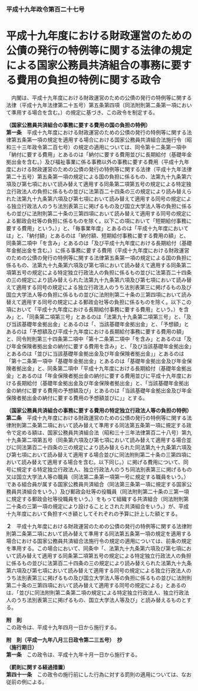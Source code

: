 ### 平成十九年政令第百二十七号  
# 平成十九年度における財政運営のための公債の発行の特例等に関する法律の規定による国家公務員共済組合の事務に要する費用の負担の特例に関する政令  
　内閣は、平成十九年度における財政運営のための公債の発行の特例等に関する法律（平成十九年法律第二十五号）第五条第四項（同法附則第二条第一項において準用する場合を含む。）の規定に基づき、この政令を制定する。  
  
**（国家公務員共済組合の事務に要する費用の国の負担の特例）**  
**第一条**　平成十九年度における財政運営のための公債の発行の特例等に関する法律第五条第一項の規定を適用する場合における国家公務員共済組合法施行令（昭和三十三年政令第二百七号）の規定の適用については、同令第十二条第一項中「納付に要する費用」とあるのは「納付に要する費用並びに長期給付（基礎年金拠出金を含む。）及び福祉事業に係る事務以外の事務に要する費用（平成十九年度における財政運営のための公債の発行の特例等に関する法律（平成十九年法律第二十五号）第五条第一項の規定による国の負担に係るもの、法第九十九条第六項及び第七項において読み替えて適用する同条第二項第五号の規定による特定独立行政法人の負担に係るもの並びに法第百二十四条の三の規定により読み替えられた法第九十九条第六項及び第七項において読み替えて適用する同号の規定による独立行政法人のうち法別表第三に掲げるもの及び国立大学法人等の負担に係るもの並びに法附則第二十条の三第四項において読み替えて適用する同号の規定による郵政会社等の負担に係るものを除く。以下この項において「短期給付事務に要する費用」という。）」と、「毎事業年度」とあるのは「平成十九年度においては」と、「納付額」とあるのは「納付額、短期給付事務に要する費用の額」と、同条第二項中「を含み」とあるのは「及び平成十九年度における長期給付（基礎年金拠出金を含む。）に係る事務に要する費用（平成十九年度における財政運営のための公債の発行の特例等に関する法律第五条第一項の規定による国の負担に係るもの、法第九十九条第六項及び第七項において読み替えて適用する同条第二項第五号の規定による特定独立行政法人の負担に係るもの並びに法第百二十四条の三の規定により読み替えられた法第九十九条第六項及び第七項において読み替えて適用する同号の規定による独立行政法人のうち法別表第三に掲げるもの及び国立大学法人等の負担に係るもの並びに法附則第二十条の三第四項において読み替えて適用する同号の規定による郵政会社等の負担に係るものを除く。以下この項において「平成十九年度における長期給付事務に要する費用」という。）を含み」と、「同条第二項第三号」とあるのは「法第九十九条第二項第三号」と、「及び当該基礎年金拠出金」とあるのは「、当該基礎年金拠出金」と、「予想額」とあるのは「予想額及び平成十九年度における長期給付事務に要する費用の額」と、同令附則第三十四条第二項中「第十二条第二項中「を含み」とあるのは「及び年金保険者拠出金の納付に要する費用を含み」と、「及び当該基礎年金拠出金」とあるのは「並びに当該基礎年金拠出金及び年金保険者拠出金」」とあるのは「第十二条第一項中「基礎年金拠出金」とあるのは「基礎年金拠出金及び年金保険者拠出金」と、同条第二項中「平成十九年度における長期給付（基礎年金拠出金」とあるのは「年金保険者拠出金の納付に要する費用並びに平成十九年度における長期給付（基礎年金拠出金及び年金保険者拠出金」と、「当該基礎年金拠出金の納付に要する費用の予想額及び」とあるのは「当該基礎年金拠出金及び年金保険者拠出金の納付に要する費用の予想額並びに」」とする。  
  
**（国家公務員共済組合の事務に要する費用の特定独立行政法人等の負担の特例）**  
**第二条**　平成十九年度における財政運営のための公債の発行の特例等に関する法律附則第二条第二項において読み替えて準用する同法第五条第一項に規定する政令で定める額は、国家公務員共済組合法（昭和三十三年法律第百二十八号）第九十九条第二項第五号（同条第六項及び第七項において読み替えて適用する場合並びに同法第百二十四条の三の規定により読み替えられた同法第九十九条第六項及び第七項において読み替えて適用する場合並びに同法附則第二十条の三第四項において読み替えて適用する場合を含む。以下同じ。）に掲げる費用について、同号に規定する特定独立行政法人、独立行政法人のうち同法別表第三に掲げるもの又は国立大学法人等の職員（同法第二条第一項第一号に規定する職員をいう。）である組合員が属する国家公務員共済組合（同法第三条第一項に規定する国家公務員共済組合をいう。）及び郵政会社等の役職員（同法附則第二十条の三第一項に規定する郵政会社等役職員をいう。）をもって組織する共済組合（同法附則第二十条の三第一項の規定により設けることとされた共済組合をいう。）が、平成十九年度において負担すべき額としてそれぞれの予算に計上した額とする。  
  
**２**　平成十九年度における財政運営のための公債の発行の特例等に関する法律附則第二条第二項において読み替えて準用する同法第五条第一項の規定を適用する場合における国家公務員共済組合法施行令の規定の適用については、前条の規定を準用する。この場合において、同条中「、法第九十九条第六項及び第七項において読み替えて適用する同条第二項第五号の規定による特定独立行政法人の負担に係るもの並びに法第百二十四条の三の規定により読み替えられた法第九十九条第六項及び第七項において読み替えて適用する同号の規定による独立行政法人のうち法別表第三に掲げるもの及び国立大学法人等の負担に係るもの並びに法附則第二十条の三第四項において読み替えて適用する同号の規定による」とあるのは、「並びに同法附則第二条第二項の規定による特定独立行政法人、独立行政法人のうち法別表第三に掲げるもの、国立大学法人等及び」と読み替えるものとする。  
  
**附　則**  
この政令は、平成十九年四月一日から施行する。  
  
**附　則（平成一九年八月三日政令第二三五号）　抄**  
**（施行期日）**  
**第一条**　この政令は、平成十九年十月一日から施行する。  
  
**（罰則に関する経過措置）**  
**第四十一条**　この政令の施行前にした行為に対する罰則の適用については、なお従前の例による。  
  

